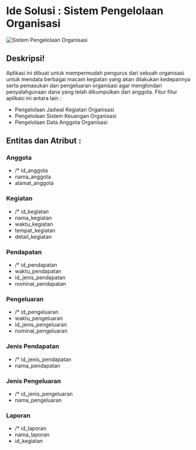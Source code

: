 # Ide Solusi : Sistem Pengelolaan Organisasi
![Sistem Pengelolaan Organisasi](https://user-images.githubusercontent.com/49604034/158011424-6adf05fd-890c-4627-851e-021021491393.png)

## Deskripsi!
Aplikasi ini dibuat untuk mempermudah pengurus dari sebuah organisasi untuk mendata berbagai macam kegiatan yang akan dilakukan kedepannya serta pemasukan dan pengeluaran organisasi agar menghindari penyalahgunaan dana yang telah dikumpulkan dari anggota. Fitur fitur aplikasi ini antara lain :
- Pengelolaan Jadwal Kegiatan Organisasi
- Pengelolaan Sistem Keuangan Organisasi
- Pengelolaan Data Anggota Organisasi
## Entitas  dan Atribut :
### Anggota
- /* id_anggota
- nama_anggota
- alamat_anggota
### Kegiatan
- /* id_kegiatan
- nama_kegiatan
- waktu_kegiatan
- tempat_kegiatan
- detail_kegiatan
### Pendapatan
- /* id_pendapatan
- waktu_pendapatan
- id_jenis_pendapatan
- nominal_pendapatan
### Pengeluaran
- /* id_pengeluaran
- waktu_pengeluaran
- id_jenis_pengeluaran
- nominal_pengeluaran
### Jenis Pendapatan
- /* id_jenis_pendapatan
- nama_pendapatan
### Jenis Pengeluaran
- /* id_jenis_pengeluaran
- nama_pengeluaran
### Laporan
- /* id_laporan
- nama_laporan
- id_kegiatan

